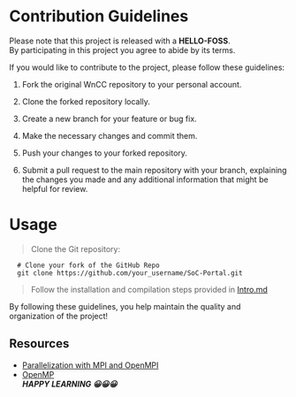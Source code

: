 # Contribution Guidelines

Please note that this project is released with a **HELLO-FOSS**.<br>
By participating in this project you agree to abide by its terms.

If you would like to contribute to the project, please follow these guidelines:

1. Fork the original WnCC repository to your personal account.

2. Clone the forked repository locally.

3. Create a new branch for your feature or bug fix.

4. Make the necessary changes and commit them.

5. Push your changes to your forked repository.

6. Submit a pull request to the main repository with your branch, explaining the changes you made and any additional information that might be helpful for review.

# Usage 
> Clone the Git repository:

```shell
  # Clone your fork of the GitHub Repo
  git clone https://github.com/your_username/SoC-Portal.git
```
> Follow the installation and compilation steps provided in [Intro.md](Intro.md)<br>

By following these guidelines, you help maintain the quality and organization of the project!<br>
          
## Resources
- [Parallelization with MPI and OpenMPI](http://compphysics.github.io/ComputationalPhysics2/doc/LectureNotes/_build/html/parallelization.html#)
- [OpenMP](https://medium.com/swlh/openmp-on-ubuntu-1145355eeb2)<br>
***HAPPY LEARNING 😀😀😀***
